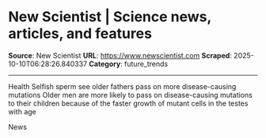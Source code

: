 # New Scientist | Science news, articles, and features

**Source**: New Scientist
**URL**: https://www.newscientist.com
**Scraped**: 2025-10-10T06:28:26.840337
**Category**: future_trends

---

Health
Selfish sperm see older fathers pass on more disease-causing mutations
Older men are more likely to pass on disease-causing mutations to their children because of the faster growth of mutant cells in the testes with age

News
